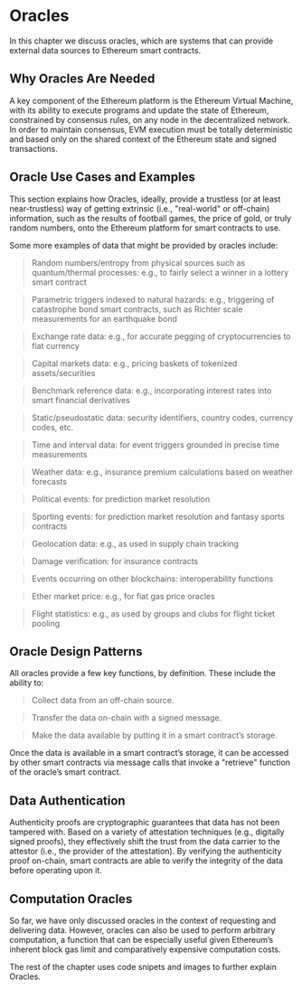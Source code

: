# Oracles
In this chapter we discuss oracles, which are systems that can provide external data sources to Ethereum smart contracts.

## Why Oracles Are Needed
A key component of the Ethereum platform is the Ethereum Virtual Machine, with its ability to execute programs and update the state of Ethereum, constrained by consensus rules, on any node in the decentralized network. In order to maintain consensus, EVM execution must be totally deterministic and based only on the shared context of the Ethereum state and signed transactions.

## Oracle Use Cases and Examples
This section explains how Oracles, ideally, provide a trustless (or at least near-trustless) way of getting extrinsic (i.e., "real-world" or off-chain) information, such as the results of football games, the price of gold, or truly random numbers, onto the Ethereum platform for smart contracts to use.

Some more examples of data that might be provided by oracles include:

>Random numbers/entropy from physical sources such as quantum/thermal processes: e.g., to fairly select a winner in a lottery smart contract

>Parametric triggers indexed to natural hazards: e.g., triggering of catastrophe bond smart contracts, such as Richter scale measurements for an earthquake bond

>Exchange rate data: e.g., for accurate pegging of cryptocurrencies to fiat currency

>Capital markets data: e.g., pricing baskets of tokenized assets/securities

>Benchmark reference data: e.g., incorporating interest rates into smart financial derivatives

>Static/pseudostatic data: security identifiers, country codes, currency codes, etc.

>Time and interval data: for event triggers grounded in precise time measurements

>Weather data: e.g., insurance premium calculations based on weather forecasts

>Political events: for prediction market resolution

>Sporting events: for prediction market resolution and fantasy sports contracts

>Geolocation data: e.g., as used in supply chain tracking

>Damage verification: for insurance contracts

>Events occurring on other blockchains: interoperability functions

>Ether market price: e.g., for fiat gas price oracles

>Flight statistics: e.g., as used by groups and clubs for flight ticket pooling

## Oracle Design Patterns

All oracles provide a few key functions, by definition. These include the ability to:

>Collect data from an off-chain source.

>Transfer the data on-chain with a signed message.

>Make the data available by putting it in a smart contract’s storage.

Once the data is available in a smart contract’s storage, it can be accessed by other smart contracts via message calls that invoke a "retrieve" function of the oracle’s smart contract.

## Data Authentication
Authenticity proofs are cryptographic guarantees that data has not been tampered with. Based on a variety of attestation techniques (e.g., digitally signed proofs), they effectively shift the trust from the data carrier to the attestor (i.e., the provider of the attestation). By verifying the authenticity proof on-chain, smart contracts are able to verify the integrity of the data before operating upon it.

## Computation Oracles
So far, we have only discussed oracles in the context of requesting and delivering data. However, oracles can also be used to perform arbitrary computation, a function that can be especially useful given Ethereum’s inherent block gas limit and comparatively expensive computation costs.

The rest of the chapter uses code snipets and images to further explain Oracles.
